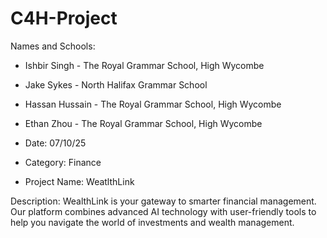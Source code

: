# C4H-Project

Names and Schools: 
- Ishbir Singh - The Royal Grammar School, High Wycombe
- Jake Sykes - North Halifax Grammar School
- Hassan Hussain - The Royal Grammar School, High Wycombe
- Ethan Zhou - The Royal Grammar School, High Wycombe

- Date: 07/10/25
- Category: Finance
- Project Name: WeatlthLink


Description: WealthLink is your gateway to smarter financial management. Our platform combines advanced AI technology with user-friendly tools to help you navigate the world of investments and wealth management.

